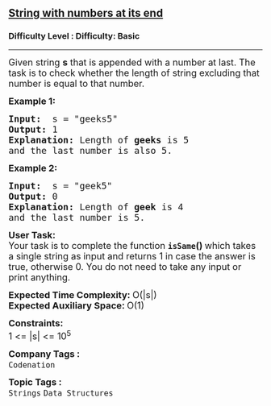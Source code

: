 <h2><a href="https://www.geeksforgeeks.org/problems/string-with-numbers-at-its-end5749/1?page=1&category=Arrays,Strings,Linked%20List,Stack,Queue&difficulty=Basic&status=unsolved&sortBy=submissions">String with numbers at its end</a></h2><h3>Difficulty Level : Difficulty: Basic</h3><hr><div class="problems_problem_content__Xm_eO"><div><span style="font-size:18px">Given string <strong>s</strong> that is&nbsp;appended with a number at last. The task is to check whether the length of string excluding that number is equal to that number. </span></div>

<p><span style="font-size:18px"><strong>Example 1:</strong></span></p>

<pre><span style="font-size:18px"><strong>Input:</strong>  s = "geeks5"
<strong>Output:</strong> 1
<strong>Explanation:</strong> Length of <strong>geeks</strong> is 5
and the last number is also 5.</span></pre>

<p><span style="font-size:18px"><strong>Example 2:</strong></span></p>

<pre><span style="font-size:18px"><strong>Input:</strong>  s = "geek5"
<strong>Output:</strong> 0
<strong>Explanation:</strong> Length of <strong>geek</strong> is 4
and the last number is 5.
</span></pre>

<p><span style="font-size:18px"><strong>User Task:</strong><br>
Your task is to complete the function <strong><code>isSame</code>()&nbsp;</strong>which takes a single string as input and returns 1 in case the answer is true, otherwise 0. You do not need to take any input or print anything.</span></p>

<p><span style="font-size:18px"><strong>Expected Time Complexity:&nbsp;</strong>O(|s|)<br>
<strong>Expected Auxiliary Space:&nbsp;</strong>O(1)</span></p>

<p><span style="font-size:18px"><strong>Constraints:</strong><br>
1 &lt;= |s| &lt;= 10<sup>5</sup></span></p>
</div><p><span style=font-size:18px><strong>Company Tags : </strong><br><code>Codenation</code>&nbsp;<br><p><span style=font-size:18px><strong>Topic Tags : </strong><br><code>Strings</code>&nbsp;<code>Data Structures</code>&nbsp;